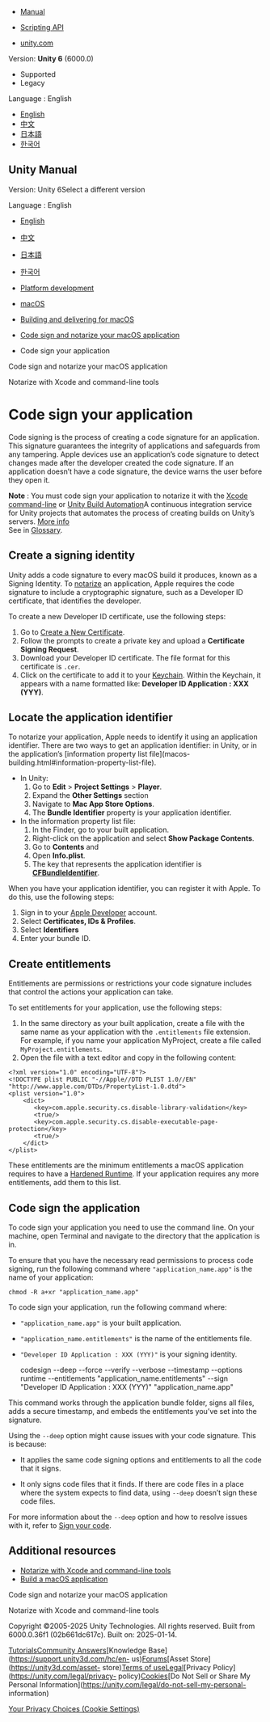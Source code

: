 [](https://docs.unity3d.com)

  * [Manual](../Manual/index.html)
  * [Scripting API](../ScriptReference/index.html)

  * [unity.com](https://unity.com/)

Version: **Unity 6** (6000.0)

  * Supported
  * Legacy

Language : English

  * [English](/Manual/macoscodesigning.html)
  * [中文](/cn/current/Manual/macoscodesigning.html)
  * [日本語](/ja/current/Manual/macoscodesigning.html)
  * [한국어](/kr/current/Manual/macoscodesigning.html)

[](https://docs.unity3d.com)

## Unity Manual

Version: Unity 6Select a different version

Language : English

  * [English](/Manual/macoscodesigning.html)
  * [中文](/cn/current/Manual/macoscodesigning.html)
  * [日本語](/ja/current/Manual/macoscodesigning.html)
  * [한국어](/kr/current/Manual/macoscodesigning.html)

  * [Platform development ](PlatformSpecific.html)
  * [macOS](AppleMac.html)
  * [Building and delivering for macOS](macos-delivery.html)
  * [Code sign and notarize your macOS application](macos-building-notarization.html)
  * Code sign your application

[](macos-building-notarization.html)

Code sign and notarize your macOS application

[](macosnotarizationxcode.html)

Notarize with Xcode and command-line tools

# Code sign your application

Code signing is the process of creating a code signature for an application.
This signature guarantees the integrity of applications and safeguards from
any tampering. Apple devices use an application’s code signature to detect
changes made after the developer created the code signature. If an application
doesn’t have a code signature, the device warns the user before they open it.

**Note** : You must code sign your application to notarize it with the [Xcode
command-line](macosnotarizationxcode.html) or [Unity Build
Automation](https://docs.unity.com/devops/en/manual/unity-build-automation)A
continuous integration service for Unity projects that automates the process
of creating builds on Unity’s servers. [More
info](https://docs.unity.com/devops/en/manual/unity-build-automation)  
See in [Glossary](Glossary.html#UnityBuildAutomation).

## Create a signing identity

Unity adds a code signature to every macOS build it produces, known as a
Signing Identity. To [notarize](macosnotarizationxcode.html) an application,
Apple requires the code signature to include a cryptographic signature, such
as a Developer ID certificate, that identifies the developer.

To create a new Developer ID certificate, use the following steps:

  1. Go to [Create a New Certificate](https://developer.apple.com/account/resources/certificates/add).
  2. Follow the prompts to create a private key and upload a **Certificate Signing Request**.
  3. Download your Developer ID certificate. The file format for this certificate is `.cer`.
  4. Click on the certificate to add it to your [Keychain](https://support.apple.com/en-gb/guide/keychain-access/kyca1083/11.0/mac/13.0). Within the Keychain, it appears with a name formatted like: **Developer ID Application : XXX (YYY)**.

## Locate the application identifier

To notarize your application, Apple needs to identify it using an application
identifier. There are two ways to get an application identifier: in Unity, or
in the application’s [information property list file](macos-
building.html#information-property-list-file).

  * In Unity: 
    1. Go to **Edit** > **Project Settings** > **Player**.
    2. Expand the **Other Settings** section
    3. Navigate to **Mac App Store Options**.
    4. The **Bundle Identifier** property is your application identifier.
  * In the information property list file: 
    1. In the Finder, go to your built application.
    2. Right-click on the application and select **Show Package Contents**.
    3. Go to **Contents** and
    4. Open **Info.plist**.
    5. The key that represents the application identifier is [**CFBundleIdentifier**](https://developer.apple.com/library/archive/documentation/General/Reference/InfoPlistKeyReference/Articles/CoreFoundationKeys.html#//apple_ref/doc/uid/20001431-102070).

When you have your application identifier, you can register it with Apple. To
do this, use the following steps:

  1. Sign in to your [Apple Developer](https://developer.apple.com/) account.
  2. Select **Certificates, IDs & Profiles**.
  3. Select **Identifiers**
  4. Enter your bundle ID.

## Create entitlements

Entitlements are permissions or restrictions your code signature includes that
control the actions your application can take.

To set entitlements for your application, use the following steps:

  1. In the same directory as your built application, create a file with the same name as your application with the `.entitlements` file extension. For example, if you name your application MyProject, create a file called `MyProject.entitlements`.
  2. Open the file with a text editor and copy in the following content:

    
    
    <?xml version="1.0" encoding="UTF-8"?>
    <!DOCTYPE plist PUBLIC "-//Apple//DTD PLIST 1.0//EN" "http://www.apple.com/DTDs/PropertyList-1.0.dtd">
    <plist version="1.0">
        <dict>
           <key>com.apple.security.cs.disable-library-validation</key>
           <true/>
           <key>com.apple.security.cs.disable-executable-page-protection</key>
           <true/>
        </dict>
    </plist>
    

These entitlements are the minimum entitlements a macOS application requires
to have a [Hardened
Runtime](https://developer.apple.com/documentation/security/hardened_runtime).
If your application requires any more entitlements, add them to this list.

## Code sign the application

To code sign your application you need to use the command line. On your
machine, open Terminal and navigate to the directory that the application is
in.

To ensure that you have the necessary read permissions to process code
signing, run the following command where `"application_name.app"` is the name
of your application:

    
    
    chmod -R a+xr "application_name.app"
    

To code sign your application, run the following command where:

  * `"application_name.app"` is your built application.
  * `"application_name.entitlements"` is the name of the entitlements file.
  * `"Developer ID Application : XXX (YYY)"` is your signing identity.

    
    
    codesign 
        --deep 
        --force 
        --verify 
        --verbose 
        --timestamp 
        --options runtime 
        --entitlements "application_name.entitlements" 
        --sign "Developer ID Application : XXX (YYY)" "application_name.app"
    

This command works through the application bundle folder, signs all files,
adds a secure timestamp, and embeds the entitlements you’ve set into the
signature.

Using the `--deep` option might cause issues with your code signature. This is
because:

  * It applies the same code signing options and entitlements to all the code that it signs.

  * It only signs code files that it finds. If there are code files in a place where the system expects to find data, using `--deep` doesn’t sign these code files.

For more information about the `--deep` option and how to resolve issues with
it, refer to [Sign your
code](https://developer.apple.com/forums/thread/128166).

## Additional resources

  * [Notarize with Xcode and command-line tools](macosnotarizationxcode.html)
  * [Build a macOS application](macos-building.html)

[](macos-building-notarization.html)

Code sign and notarize your macOS application

[](macosnotarizationxcode.html)

Notarize with Xcode and command-line tools

Copyright ©2005-2025 Unity Technologies. All rights reserved. Built from
6000.0.36f1 (02b661dc617c). Built on: 2025-01-14.

[Tutorials](https://learn.unity.com/)[Community
Answers](https://answers.unity3d.com)[Knowledge
Base](https://support.unity3d.com/hc/en-
us)[Forums](https://forum.unity3d.com)[Asset Store](https://unity3d.com/asset-
store)[Terms of
use](https://docs.unity3d.com/Manual/TermsOfUse.html)[Legal](https://unity.com/legal)[Privacy
Policy](https://unity.com/legal/privacy-
policy)[Cookies](https://unity.com/legal/cookie-policy)[Do Not Sell or Share
My Personal Information](https://unity.com/legal/do-not-sell-my-personal-
information)

[Your Privacy Choices (Cookie Settings)](javascript:void\(0\);)

